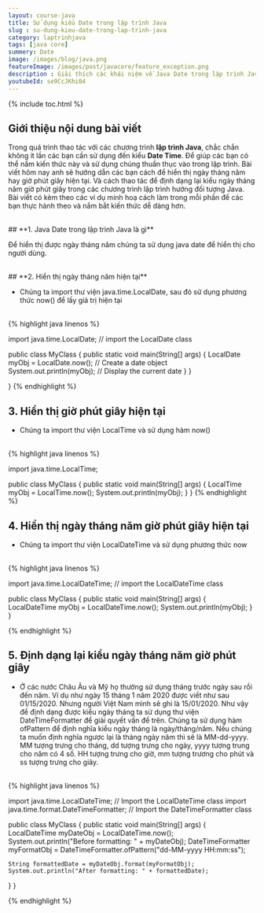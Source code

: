 ```yaml
---
layout: course-java
title: Sử dụng kiểu Date trong lập trình Java
slug : su-dung-kieu-date-trong-lap-trinh-java
category: laptrinhjava
tags: [java core]
summery: Date
image: /images/blog/java.png
featureImage: /images/post/javacore/feature_exception.png
description : Giải thích các khái niệm về Java Date trong lập trình Java. Hướng dẫn cách để hiển thị ngày tháng năm hay giờ phút giây hiện tại. Đồng thời biết cách thao tác để định dạng được lại kiểu ngày tháng năm giờ phút giây trong các chương trình lập trình hướng đối tượng Java. Bài viết có kèm theo các ví dụ cách làm minh hoạ trong mỗi phần.
youtubeId: se9CcJKhi04
---
```


{% include toc.html %}

## **Giới thiệu nội dung bài viết**

Trong quá trình thao tác với các chương trình <b>lập trình Java</b>, chắc chắn không ít lần các bạn cần sử dụng đến kiểu <b>Date Time</b>. Để giúp các bạn có thể nắm kiến thức này và sử dụng chúng thuần thục vào trong lập trình. Bài viết hôm nay anh sẽ hướng dẫn các bạn cách để hiển thị ngày tháng năm hay giờ phút giây hiện tại. Và cách thao tác để định dạng lại kiểu ngày tháng năm giờ phút giây trong các chương trình lập trình hướng đối tượng Java. Bài viết có kèm theo các ví dụ minh hoạ cách làm trong mỗi phần để các bạn thực hành theo và nắm bắt kiến thức dễ dàng hơn.


<br>
## **1. Java Date trong lập trình Java là gì**

Để hiển thị được ngày tháng năm chúng ta sử dụng java date để hiển thị cho người dùng.


<br>
## **2. Hiển thị ngày tháng năm hiện tại**

- Chúng ta import thư viện java.time.LocalDate, sau đó sử dụng phương thức now() để lấy giá trị hiện tại

<br>
{% highlight java linenos %}

import java.time.LocalDate; // import the LocalDate class

public class MyClass {
  public static void main(String[] args) {
    LocalDate myObj = LocalDate.now(); // Create a date object
    System.out.println(myObj); // Display the current date
  }
}

}
{% endhighlight %}

## **3. Hiển thị giờ phút giây hiện tại**

- Chúng ta import thư viện LocalTime và sử dụng hàm now()
<br>
{% highlight java linenos %}

import java.time.LocalTime;

public class MyClass {
  public static void main(String[] args) {
    LocalTime myObj = LocalTime.now();
    System.out.println(myObj);
  }
}
{% endhighlight %}

## **4. Hiển thị ngày tháng năm giờ phút giây hiện tại**

- Chúng ta import thư viện LocalDateTime và sử dụng phương thức now
<br>
{% highlight java linenos %}

import java.time.LocalDateTime; // import the LocalDateTime class

public class MyClass {
  public static void main(String[] args) {
    LocalDateTime myObj = LocalDateTime.now();
    System.out.println(myObj);
  }
}


{% endhighlight %}

## **5. Định dạng lại kiểu ngày tháng năm giờ phút giây**

- Ở các nước Châu Âu và Mỹ họ thường sử dụng tháng trước ngày sau rồi đến năm. Ví dụ như ngày 15 tháng 1 năm 2020 được viết như sau 01/15/2020. Nhưng người Việt Nam mình sẽ ghi là 15/01/2020. Như vậy để định dạng được kiểu ngày tháng ta sử dụng thư viện DateTimeFormatter để giải quyết vấn đề trên. Chúng ta sử dụng hàm ofPattern để định nghĩa kiểu ngày tháng là ngày/tháng/năm. Nếu chúng ta muốn định nghĩa ngược lại là tháng ngày năm thì sẽ là MM-dd-yyyy. MM tượng trưng cho tháng, dd tượng trưng cho ngày, yyyy tượng trung cho năm có 4 số. HH tượng trưng cho giờ, mm tượng trương cho phút và ss tượng trưng cho giây.

<br>
{% highlight java linenos %}

import java.time.LocalDateTime; // Import the LocalDateTime class
import java.time.format.DateTimeFormatter; // Import the DateTimeFormatter class

public class MyClass {
  public static void main(String[] args) {
    LocalDateTime myDateObj = LocalDateTime.now();
    System.out.println("Before formatting: " + myDateObj);
    DateTimeFormatter myFormatObj = DateTimeFormatter.ofPattern("dd-MM-yyyy HH:mm:ss");

    String formattedDate = myDateObj.format(myFormatObj);
    System.out.println("After formatting: " + formattedDate);
  }
}

{% endhighlight %}










